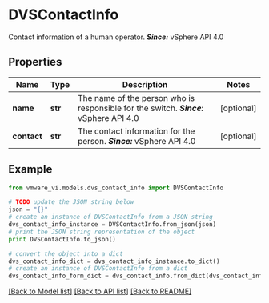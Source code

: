 # DVSContactInfo

Contact information of a human operator.  ***Since:*** vSphere API 4.0 

## Properties
Name | Type | Description | Notes
------------ | ------------- | ------------- | -------------
**name** | **str** | The name of the person who is responsible for the switch.  ***Since:*** vSphere API 4.0  | [optional] 
**contact** | **str** | The contact information for the person.  ***Since:*** vSphere API 4.0  | [optional] 

## Example

```python
from vmware_vi.models.dvs_contact_info import DVSContactInfo

# TODO update the JSON string below
json = "{}"
# create an instance of DVSContactInfo from a JSON string
dvs_contact_info_instance = DVSContactInfo.from_json(json)
# print the JSON string representation of the object
print DVSContactInfo.to_json()

# convert the object into a dict
dvs_contact_info_dict = dvs_contact_info_instance.to_dict()
# create an instance of DVSContactInfo from a dict
dvs_contact_info_form_dict = dvs_contact_info.from_dict(dvs_contact_info_dict)
```
[[Back to Model list]](../README.md#documentation-for-models) [[Back to API list]](../README.md#documentation-for-api-endpoints) [[Back to README]](../README.md)


